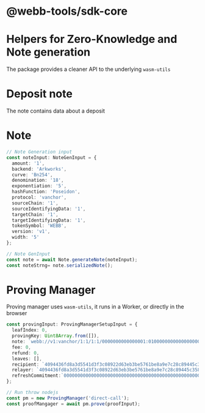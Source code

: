 # @webb-tools/sdk-core


#  Helpers for Zero-Knowledge and Note generation
The package provides a cleaner API to the underlying `wasm-utils`

# Deposit note
The note contains data about a deposit

# Note
```ts
// Note Generation input
const noteInput: NoteGenInput = {
  amount: '1',
  backend: 'Arkworks',
  curve: 'Bn254',
  denomination: '18',
  exponentiation: '5',
  hashFunction: 'Poseidon',
  protocol: 'vanchor',
  sourceChain: '1',
  sourceIdentifyingData: '1',
  targetChain: '1',
  targetIdentifyingData: '1',
  tokenSymbol: 'WEBB',
  version: 'v1',
  width: '5'
};

// Note GenInput
const note = await Note.generateNote(noteInput);
const noteStrng= note.serializedNote();
```

# Proving Manager
Proving manager uses `wasm-utils`, it runs in a Worker, or directly in the browser
```ts
const provingInput: ProvingManagerSetupInput = {
  leafIndex: 0,
  provingKey: Uint8Array.from([]),
  note: `webb://v1:vanchor/1:1/1:1/0000000000000001:0100000000000000000000000000000000000000000000000000000000000000:f5e1c9dc56e1032b09b88aaf81fa1aab9c3cb1c734d038814ef0bd987ec72103:13bcea7c5003590db4210351146232350067d59be059c6052d806b608d348300/?curve=Bn254&width=5&exp=5&hf=Poseidon&backend=Arkworks&token=WEBB&denom=18&amount=1`,
  fee: 0,
  refund: 0,
  leaves: [],
  recipient: `4094436fd8a3d5541d3f3c08922d63eb3be5761be8a9e7c28c89445c358cb669`,
  relayer: `4094436fd8a3d5541d3f3c08922d63eb3be5761be8a9e7c28c89445c358cb669`,
  refreshCommitment:`0000000000000000000000000000000000000000000000000000000000000000`
};

// Run throw nodejs
const pm = new ProvingManager('direct-call');
const proofMangager = await pm.prove(proofInput);
```
